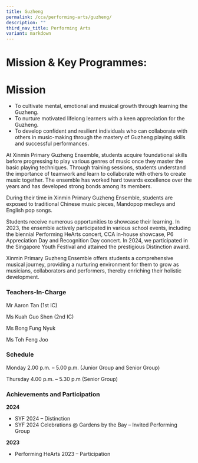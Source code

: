 ```yaml
---
title: Guzheng
permalink: /cca/performing-arts/guzheng/
description: ""
third_nav_title: Performing Arts
variant: markdown
---
```

# **Mission & Key Programmes:**

# **Mission**

* To cultivate mental, emotional and musical growth through learning the Guzheng.
* To nurture motivated lifelong learners with a keen appreciation for the Guzheng.
* To develop confident and resilient individuals who can collaborate with others in music-making through the mastery of Guzheng playing skills and successful performances.

At Xinmin Primary Guzheng Ensemble, students acquire foundational skills before progressing to play various genres of music once they master the basic playing techniques. Through training sessions, students understand the importance of teamwork and learn to collaborate with others to create music together. The ensemble has worked hard towards excellence over the years and has developed strong bonds among its members.

During their time in Xinmin Primary Guzheng Ensemble, students are exposed to traditional Chinese music pieces, Mandopop medleys and English pop songs.

Students receive numerous opportunities to showcase their learning. In 2023, the ensemble actively participated in various school events, including the biennial Performing HeArts concert, CCA in-house showcase, P6 Appreciation Day and Recognition Day concert. In 2024, we participated in the Singapore Youth Festival and attained the prestigious Distinction award.

Xinmin Primary Guzheng Ensemble offers students a comprehensive musical journey, providing a nurturing environment for them to grow as musicians, collaborators and performers, thereby enriching their holistic development.


### Teachers-In-Charge

Mr Aaron Tan (1st IC)

Ms Kuah Guo Shen (2nd IC)

Ms Bong Fung Nyuk

Ms Toh Feng Joo 


### Schedule

Monday 2.00 p.m. – 5.00 p.m. (Junior Group and Senior Group)

Thursday 4.00 p.m. – 5.30 p.m (Senior Group)

  
### Achievements and Participation

**2024**

* SYF 2024 – Distinction
* SYF 2024 Celebrations @ Gardens by the Bay – Invited Performing Group


**2023**

* Performing HeArts 2023 – Participation